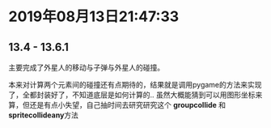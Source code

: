 # 2019年08月13日21:47:33



## 13.4 - 13.6.1



主要完成了外星人的移动与子弹与外星人的碰撞。

本来对计算两个元素间的碰撞还有点期待的，结果就是调用pygame的方法来实现了，全都封装好了，不知道底层是如何计算的.. 虽然大概能猜到可以用图形坐标来算，但还是有点小失望，自己抽时间去研究研究这个 **groupcollide** 和 **spritecollideany**方法

